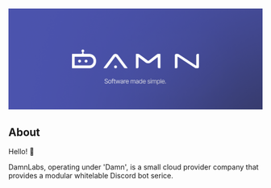 <div align="center">
  <br />
  <p>
    <a href="https://github.com/damnlabs"><img src="https://raw.githubusercontent.com/damnlabs/.github/main/assets/banner.png" width="800" alt="damnlabs banner" /></a>
  </p>
</div>

## About

Hello! :wave:

DamnLabs, operating under 'Damn', is a small cloud provider company that provides a modular whitelable Discord bot serice.
